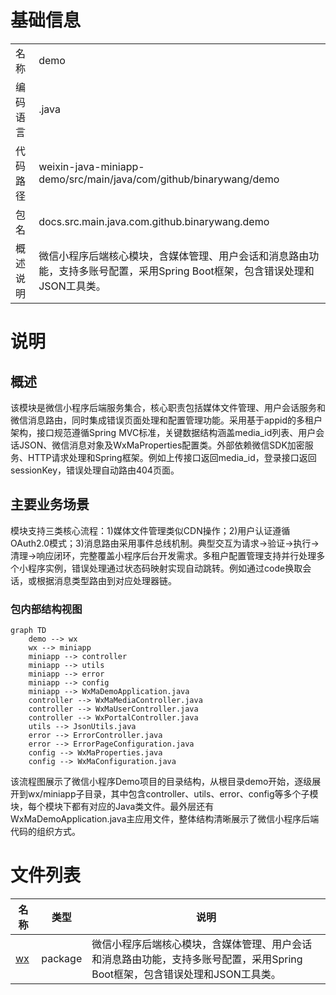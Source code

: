 # 基础信息

|      |      |
|------|------|
| 名称 | demo |
| 编码语言 | .java |
| 代码路径 | weixin-java-miniapp-demo/src/main/java/com/github/binarywang/demo |
| 包名 | docs.src.main.java.com.github.binarywang.demo |
| 概述说明 | 微信小程序后端核心模块，含媒体管理、用户会话和消息路由功能，支持多账号配置，采用Spring Boot框架，包含错误处理和JSON工具类。 |

# 说明

## 概述  
该模块是微信小程序后端服务集合，核心职责包括媒体文件管理、用户会话服务和微信消息路由，同时集成错误页面处理和配置管理功能。采用基于appid的多租户架构，接口规范遵循Spring MVC标准，关键数据结构涵盖media_id列表、用户会话JSON、微信消息对象及WxMaProperties配置类。外部依赖微信SDK加密服务、HTTP请求处理和Spring框架。例如上传接口返回media_id，登录接口返回sessionKey，错误处理自动路由404页面。

## 主要业务场景  
模块支持三类核心流程：1)媒体文件管理类似CDN操作；2)用户认证遵循OAuth2.0模式；3)消息路由采用事件总线机制。典型交互为请求→验证→执行→清理→响应闭环，完整覆盖小程序后台开发需求。多租户配置管理支持并行处理多个小程序实例，错误处理通过状态码映射实现自动跳转。例如通过code换取会话，或根据消息类型路由到对应处理器链。


### 包内部结构视图

```mermaid
graph TD
    demo --> wx
    wx --> miniapp
    miniapp --> controller
    miniapp --> utils
    miniapp --> error
    miniapp --> config
    miniapp --> WxMaDemoApplication.java
    controller --> WxMaMediaController.java
    controller --> WxMaUserController.java
    controller --> WxPortalController.java
    utils --> JsonUtils.java
    error --> ErrorController.java
    error --> ErrorPageConfiguration.java
    config --> WxMaProperties.java
    config --> WxMaConfiguration.java
```

该流程图展示了微信小程序Demo项目的目录结构，从根目录demo开始，逐级展开到wx/miniapp子目录，其中包含controller、utils、error、config等多个子模块，每个模块下都有对应的Java类文件。最外层还有WxMaDemoApplication.java主应用文件，整体结构清晰展示了微信小程序后端代码的组织方式。

# 文件列表

| 名称   | 类型  | 说明 |
|-------|------|-------------|
| [wx](wx/_module.md) | package | 微信小程序后端核心模块，含媒体管理、用户会话和消息路由功能，支持多账号配置，采用Spring Boot框架，包含错误处理和JSON工具类。 |


